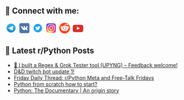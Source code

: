 ## 🔎 Connect with me:
[<img src="https://github.com/bullbesh/bullbesh/blob/main/images/Telegram.png" width="32" height="32" />](https://t.me/bullbesh)
[<img src="https://github.com/bullbesh/bullbesh/blob/main/images/VK.png" width="32" height="32" />](https://vk.com/bullbesh)
[<img src="https://github.com/bullbesh/bullbesh/blob/main/images/Twitter.png" width="32" height="32" />](https://twitter.com/bullbesh1)
[<img src="https://github.com/bullbesh/bullbesh/blob/main/images/Instagram.png" width="32" height="32" />](https://www.instagram.com/bullbesh)
[<img src="https://github.com/bullbesh/bullbesh/blob/main/images/Reddit.png" width="32" height="32" />](https://www.reddit.com/user/bullbesh)
[<img src="https://github.com/bullbesh/bullbesh/blob/main/images/YouTube.png" width="32" height="32" />](https://www.youtube.com/channel/UCtfjRs6uzgq5mfm8S06WTcg)

## 📕 Latest r/Python Posts
<!-- BLOG-POST-LIST:START -->
- [🚀 I built a Regex &amp; Grok Tester tool &lpar;UPYNG&rpar; – Feedback welcome!](https://www.reddit.com/r/Python/comments/1n2wr1n/i_built_a_regex_grok_tester_tool_upyng_feedback/)
- [D&amp;D twitch bot update 1!](https://www.reddit.com/r/Python/comments/1n2uol6/dd_twitch_bot_update_1/)
- [Friday Daily Thread: r/Python Meta and Free-Talk Fridays](https://www.reddit.com/r/Python/comments/1n2sexh/friday_daily_thread_rpython_meta_and_freetalk/)
- [Python from scratch how to start?](https://www.reddit.com/r/Python/comments/1n2pmih/python_from_scratch_how_to_start/)
- [Python: The Documentary | An origin story](https://www.reddit.com/r/Python/comments/1n2l08n/python_the_documentary_an_origin_story/)
<!-- BLOG-POST-LIST:END -->
